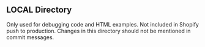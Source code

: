 ## LOCAL Directory

Only used for debugging code and HTML examples. Not included in Shopify push to production. Changes in this directory should not be mentioned in commit messages.